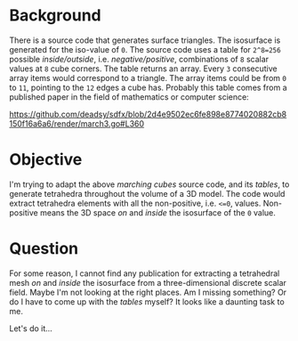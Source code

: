 # Background

There is a source code that generates surface triangles. The isosurface is generated for the iso-value of `0`. The source code uses a table for `2^8=256` possible *inside/outside*, i.e. *negative/positive*, combinations of `8` scalar values at `8` cube corners. The table returns an array. Every `3` consecutive array items would correspond to a triangle. The array items could be from `0` to `11`, pointing to the `12` edges a cube has. Probably this table comes from a published paper in the field of mathematics or computer science:

https://github.com/deadsy/sdfx/blob/2d4e9502ec6fe898e8774020882cb8150f16a6a6/render/march3.go#L360

# Objective

I'm trying to adapt the above *marching cubes* source code, and its *tables*, to generate tetrahedra throughout the volume of a 3D model. The code would extract tetrahedra elements with all the non-positive, i.e. `<=0`, values. Non-positive means the 3D space *on* and *inside* the isosurface of the `0` value.

# Question

For some reason, I cannot find any publication for extracting a tetrahedral mesh *on* and *inside* the isosurface from a three-dimensional discrete scalar field. Maybe I'm not looking at the right places. Am I missing something? Or do I have to come up with the *tables* myself? It looks like a daunting task to me.

Let's do it...
